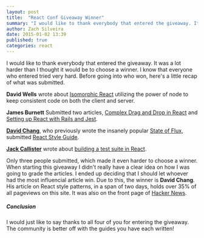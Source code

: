 ```yaml
---
layout: post
title:  "React Conf Giveaway Winner"
summary: "I would like to thank everybody that entered the giveaway. It was a lot harder than I thought it would be to choose a winner. I know that everyone who entered tried very hard. Before going into who won, here's a little recap of what was submitted."
author: Zach Silveira
date: 2015-01-02 13:39
published: true
categories: react
---
```

I would like to thank everybody that entered the giveaway. It was a lot harder than I thought it would be to choose a winner. I know that everyone who entered tried very hard. Before going into who won, here's a little recap of what was submitted.

**David Wells** wrote about [Isomorphic React](https://reactjsnews.com/isomorphic-javascript-with-react-node/) utilizing the power of node to keep consistent code on both the client and server.

**James Burnett** Submitted two articles, [Complex Drag and Drop in React](https://reactjsnews.com/complex-drag-and-drop-lists-using-react/) and [Setting up React with Rails and Jest](https://reactjsnews.com/setting-up-rails-for-react-and-jest/).

[**David Chang**](http://davidandsuzi.com/), who previously wrote the insanely popular [State of Flux](https://reactjsnews.com/the-state-of-flux/), submitted [React Style Guide](https://reactjsnews.com/react-style-guide-patterns-i-like/).

[**Jack Callister**](http://jackcallister.com/) wrote about [building a test suite in React](https://reactjsnews.com/building-a-test-suite-in-react-js/).

Only three people submitted, which made it even harder to choose a winner. When starting this giveaway I didn't really have a clear idea on how I was going to grade the articles. I ended up deciding that I should let whoever had the most influencial article win. Due to this, the winner is **David Chang**. His article on React style patterns, in a span of two days, holds over 35% of all pageviews on this site. It was also on the front page of [Hacker News](http://news.ycombinator.com). 

##### Conclusion

I would just like to say thanks to all four of you for entering the giveaway. The community is better off with the guides you have each written!
